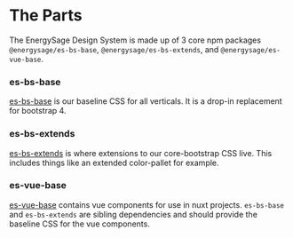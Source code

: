 # The Parts

The EnergySage Design System is made up of 3 core npm packages `@energysage/es-bs-base`, `@energysage/es-bs-extends`, and `@energysage/es-vue-base`.

### es-bs-base

[es-bs-base](./es-bs-base/) is our baseline CSS for all verticals. It is a drop-in replacement for bootstrap 4.

### es-bs-extends

[es-bs-extends](./es-bs-extends/) is where extensions to our core-bootstrap CSS live. This includes things like an extended color-pallet for example.

### es-vue-base

[es-vue-base](./es-vue-base/) contains vue components for use in nuxt projects. `es-bs-base` and `es-bs-extends` are sibling dependencies and should provide the baseline CSS for the vue components.
